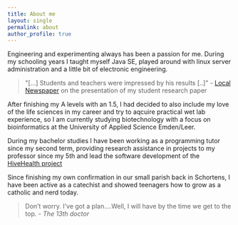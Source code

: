 ```yaml
---
title: About me
layout: single
permalink: about
author_profile: true 
---
```

Engineering and experimenting always has been a passion for me. During my schooling years I taught myself 
Java SE, played around with linux server administration and a little bit of electronic engineering.
> "[...] Students and teachers were impressed by his results [..]" - [Local Newspaper](https://www.nwzonline.de/friesland/bildung/eigene-wetterstation-im-zimmer_a_6,0,3558282676.html) on the presentation of my student research paper

After finishing my A levels with an 1.5, I had decided to also include my love of the life sciences in my career and
try to aqcuire practical wet lab experience, so I am currently studying biotechnology with a focus on bioinformatics at the
University of Applied Science Emden/Leer. 

During my bachelor studies I have been working as a programming tutor since my second term, providing research assistance in projects to my professor since my 5th and lead the software development of the [HiveHealth project](https://www.hs-emden-leer.de/fachbereiche/technik/labore/fablab/projekte/hive-health/)

Since finishing my own confirmation in our small parish back in Schortens, I have been active as a catechist and showed teenagers how to grow as a catholic and nerd today. 

> Don’t worry. I’ve got a plan….Well, I will have by the time we get to the top. - *The 13th doctor*


